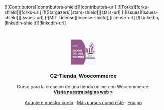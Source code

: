 [![Contributors][contributors-shield]][contributors-url]
[![Forks][forks-shield]][forks-url]
[![Stargazers][stars-shield]][stars-url]
[![Issues][issues-shield]][issues-url]
[![MIT License][license-shield]][license-url]
[![LinkedIn][linkedin-shield]][linkedin-url]



<!-- PROJECT LOGO -->
<br />
<p align="center">
  <a href="https://formacioncayado.com">
    <img src="miniatura.jpg" alt="Logo" width="80" height="80">
  </a>

  <h3 align="center">C2-Tienda_Woocommerce</h3>

  <p align="center">
    Curso para la creación de una tienda online con Woocommerce.
    <br />
    <a href="https://formacioncayado.com"><strong>Visita nuestra página web »</strong></a>
    <br />
    <br />
    <a href="https://formacioncayado.com">Adquiere nuestro curso</a>
    ·
    <a href="https://formacioncayado.com">Más cursos como este</a>
    ·
    <a href="https://formacioncayado.com">Equipo</a>
  </p>
</p>
